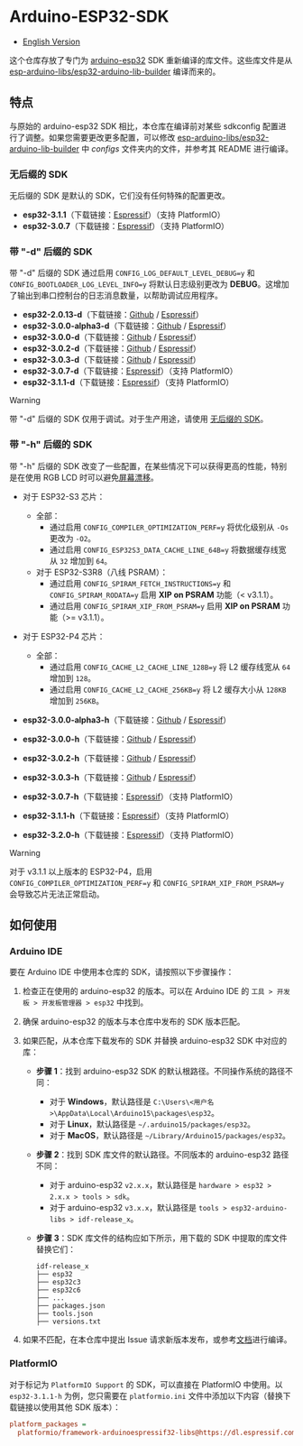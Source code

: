# Arduino-ESP32-SDK

* [English Version](README.md)

这个仓库存放了专门为 [arduino-esp32](https://github.com/espressif/arduino-esp32) SDK 重新编译的库文件。这些库文件是从 [esp-arduino-libs/esp32-arduino-lib-builder](https://github.com/esp-arduino-libs/esp32-arduino-lib-builder) 编译而来的。

## 特点

与原始的 arduino-esp32 SDK 相比，本仓库在编译前对某些 sdkconfig 配置进行了调整。如果您需要更改更多配置，可以修改 [esp-arduino-libs/esp32-arduino-lib-builder](https://github.com/esp-arduino-libs/esp32-arduino-lib-builder) 中 *configs* 文件夹内的文件，并参考其 README 进行编译。

### 无后缀的 SDK

无后缀的 SDK 是默认的 SDK，它们没有任何特殊的配置更改。

* **esp32-3.1.1**（下载链接：[Espressif](https://dl.espressif.com/AE/esp-arduino-libs/esp32-3.1.1.zip)）（支持 PlatformIO）
* **esp32-3.0.7**（下载链接：[Espressif](https://dl.espressif.com/AE/esp-arduino-libs/esp32-3.0.7.zip)）（支持 PlatformIO）

### 带 "-d" 后缀的 SDK

带 "-d" 后缀的 SDK 通过启用 `CONFIG_LOG_DEFAULT_LEVEL_DEBUG=y` 和 `CONFIG_BOOTLOADER_LOG_LEVEL_INFO=y` 将默认日志级别更改为 **DEBUG**。这增加了输出到串口控制台的日志消息数量，以帮助调试应用程序。

* **esp32-2.0.13-d**（下载链接：[Github](https://github.com/esp-arduino-libs/arduino-esp32-sdk/raw/master/debug/esp32-2.0.13-d.tar.xz?download=) / [Espressif](https://dl.espressif.com/AE/esp-dev-kits/esp32-2.0.13-d.tar.xz)）
* **esp32-3.0.0-alpha3-d**（下载链接：[Github](https://github.com/esp-arduino-libs/arduino-esp32-sdk/raw/master/debug/esp32-3.0.0-alpha3-d.tar.xz?download=) / [Espressif](https://dl.espressif.com/AE/esp-dev-kits/esp32-3.0.0-alpha3-d.tar.xz)）
* **esp32-3.0.0-d**（下载链接：[Github](https://github.com/esp-arduino-libs/arduino-esp32-sdk/raw/master/debug/esp32-3.0.0-d.tar.xz?download=) / [Espressif](https://dl.espressif.com/AE/esp-dev-kits/esp32-3.0.0-d.tar.xz)）
* **esp32-3.0.2-d**（下载链接：[Github](https://github.com/esp-arduino-libs/arduino-esp32-sdk/raw/master/debug/esp32-3.0.2-d.tar.xz?download=) / [Espressif](https://dl.espressif.com/AE/esp-dev-kits/esp32-3.0.2-d.tar.xz)）
* **esp32-3.0.3-d**（下载链接：[Github](https://github.com/esp-arduino-libs/arduino-esp32-sdk/raw/master/debug/esp32-3.0.3-d.tar.xz?download=) / [Espressif](https://dl.espressif.com/AE/esp-dev-kits/esp32-3.0.3-d.tar.xz)）
* **esp32-3.0.7-d**（下载链接：[Espressif](https://dl.espressif.com/AE/esp-arduino-libs/esp32-3.0.7-d.zip)）（支持 PlatformIO）
* **esp32-3.1.1-d**（下载链接：[Espressif](https://dl.espressif.com/AE/esp-arduino-libs/esp32-3.1.1-d.zip)）（支持 PlatformIO）

> [!WARNING]
> 带 "-d" 后缀的 SDK 仅用于调试。对于生产用途，请使用 [无后缀的 SDK](#无后缀的-sdk)。

### 带 "-h" 后缀的 SDK

带 "-h" 后缀的 SDK 改变了一些配置，在某些情况下可以获得更高的性能，特别是在使用 RGB LCD 时可以避免[屏幕漂移](https://docs.espressif.com/projects/esp-faq/en/latest/software-framework/peripherals/lcd.html#why-do-i-get-drift-overall-drift-of-the-display-when-esp32-s3-is-driving-an-rgb-lcd-screen)。

* 对于 ESP32-S3 芯片：
  * 全部：
    * 通过启用 `CONFIG_COMPILER_OPTIMIZATION_PERF=y` 将优化级别从 `-Os` 更改为 `-O2`。
    * 通过启用 `CONFIG_ESP32S3_DATA_CACHE_LINE_64B=y` 将数据缓存线宽从 `32` 增加到 `64`。
  * 对于 ESP32-S3R8（八线 PSRAM）：
    * 通过启用 `CONFIG_SPIRAM_FETCH_INSTRUCTIONS=y` 和 `CONFIG_SPIRAM_RODATA=y` 启用 **XIP on PSRAM** 功能（< v3.1.1）。
    * 通过启用 `CONFIG_SPIRAM_XIP_FROM_PSRAM=y` 启用 **XIP on PSRAM** 功能（>= v3.1.1）。

* 对于 ESP32-P4 芯片：
  * 全部：
    * 通过启用 `CONFIG_CACHE_L2_CACHE_LINE_128B=y` 将 L2 缓存线宽从 `64` 增加到 `128`。
    * 通过启用 `CONFIG_CACHE_L2_CACHE_256KB=y` 将 L2 缓存大小从 `128KB` 增加到 `256KB`。

* **esp32-3.0.0-alpha3-h**（下载链接：[Github](https://github.com/esp-arduino-libs/arduino-esp32-sdk/raw/master/high_perf/esp32-3.0.0-alpha3-h.tar.xz?download=) / [Espressif](https://dl.espressif.com/AE/esp-dev-kits/esp32-3.0.0-alpha3-h.tar.xz)）
* **esp32-3.0.0-h**（下载链接：[Github](https://github.com/esp-arduino-libs/arduino-esp32-sdk/raw/master/high_perf/esp32-3.0.0-h.tar.xz?download=) / [Espressif](https://dl.espressif.com/AE/esp-dev-kits/esp32-3.0.0-h.tar.xz)）
* **esp32-3.0.2-h**（下载链接：[Github](https://github.com/esp-arduino-libs/arduino-esp32-sdk/raw/master/high_perf/esp32-3.0.2-h.tar.xz?download=) / [Espressif](https://dl.espressif.com/AE/esp-dev-kits/esp32-3.0.2-h.tar.xz)）
* **esp32-3.0.3-h**（下载链接：[Github](https://github.com/esp-arduino-libs/arduino-esp32-sdk/raw/master/high_perf/esp32-3.0.3-h.tar.xz?download=) / [Espressif](https://dl.espressif.com/AE/esp-dev-kits/esp32-3.0.3-h.tar.xz)）
* **esp32-3.0.7-h**（下载链接：[Espressif](https://dl.espressif.com/AE/esp-arduino-libs/esp32-3.0.7-h.zip)）（支持 PlatformIO）
* **esp32-3.1.1-h**（下载链接：[Espressif](https://dl.espressif.com/AE/esp-arduino-libs/esp32-3.1.1-h.zip)）（支持 PlatformIO）
* **esp32-3.2.0-h**（下载链接：[Espressif](https://dl.espressif.com/AE/esp-arduino-libs/esp32-3.2.0-h.zip)）（支持 PlatformIO）

> [!WARNING]
> 对于 v3.1.1 以上版本的 ESP32-P4，启用 `CONFIG_COMPILER_OPTIMIZATION_PERF=y` 和 `CONFIG_SPIRAM_XIP_FROM_PSRAM=y` 会导致芯片无法正常启动。

## 如何使用

### Arduino IDE

要在 Arduino IDE 中使用本仓库的 SDK，请按照以下步骤操作：

1. 检查正在使用的 arduino-esp32 的版本。可以在 Arduino IDE 的 `工具 > 开发板 > 开发板管理器 > esp32` 中找到。
2. 确保 arduino-esp32 的版本与本仓库中发布的 SDK 版本匹配。
3. 如果匹配，从本仓库下载发布的 SDK 并替换 arduino-esp32 SDK 中对应的库：

    * **步骤 1**：找到 arduino-esp32 SDK 的默认根路径。不同操作系统的路径不同：

      * 对于 **Windows**，默认路径是 `C:\Users\<用户名>\AppData\Local\Arduino15\packages\esp32`。
      * 对于 **Linux**，默认路径是 `~/.arduino15/packages/esp32`。
      * 对于 **MacOS**，默认路径是 `~/Library/Arduino15/packages/esp32`。

    * **步骤 2**：找到 SDK 库文件的默认路径。不同版本的 arduino-esp32 路径不同：

      * 对于 arduino-esp32 `v2.x.x`，默认路径是 `hardware > esp32 > 2.x.x > tools > sdk`。
      * 对于 arduino-esp32 `v3.x.x`，默认路径是 `tools > esp32-arduino-libs > idf-release_x`。

    * **步骤 3**：SDK 库文件的结构应如下所示，用下载的 SDK 中提取的库文件替换它们：

      ```
      idf-release_x
      ├── esp32
      ├── esp32c3
      ├── esp32c6
      ├── ...
      ├── packages.json
      ├── tools.json
      ├── versions.txt
      ```

4. 如果不匹配，在本仓库中提出 Issue 请求新版本发布，或参考[文档](https://docs.espressif.com/projects/arduino-esp32/en/latest/lib_builder.html)进行编译。

### PlatformIO

对于标记为 `PlatformIO Support` 的 SDK，可以直接在 PlatformIO 中使用。以 `esp32-3.1.1-h` 为例，您只需要在 `platformio.ini` 文件中添加以下内容（替换下载链接以使用其他 SDK 版本）：

```ini
platform_packages =
  platformio/framework-arduinoespressif32-libs@https://dl.espressif.com/AE/esp-arduino-libs/esp32-3.1.1-h.zip
```
